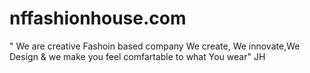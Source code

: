 # nffashionhouse.com
" We are creative  Fashoin based company We create, We innovate,We Design &amp; we make you feel comfartable to what You wear"
JH

